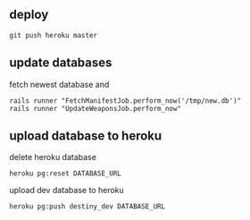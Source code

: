 ## deploy

    git push heroku master

## update databases

fetch newest database and

    rails runner "FetchManifestJob.perform_now('/tmp/new.db')"
    rails runner "UpdateWeaponsJob.perform_now"

## upload database to heroku

delete heroku database

    heroku pg:reset DATABASE_URL

upload dev database to heroku

    heroku pg:push destiny_dev DATABASE_URL
